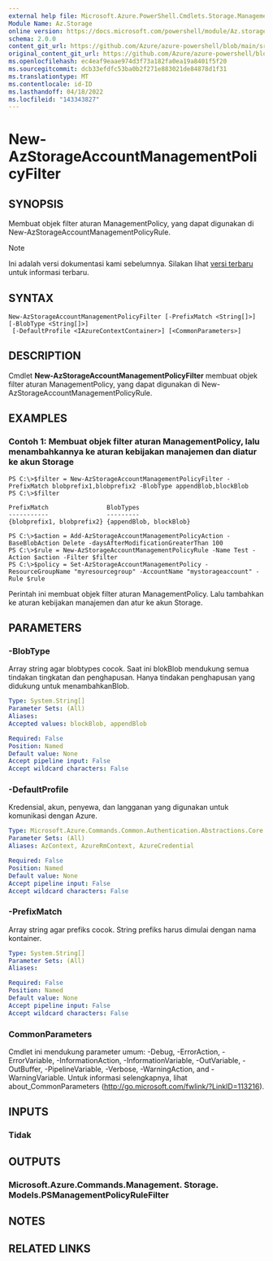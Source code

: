 ```yaml
---
external help file: Microsoft.Azure.PowerShell.Cmdlets.Storage.Management.dll-Help.xml
Module Name: Az.Storage
online version: https://docs.microsoft.com/powershell/module/Az.storage/new-Azstorageaccountmanagementpolicyfilter
schema: 2.0.0
content_git_url: https://github.com/Azure/azure-powershell/blob/main/src/Storage/Storage.Management/help/New-AzStorageAccountManagementPolicyFilter.md
original_content_git_url: https://github.com/Azure/azure-powershell/blob/main/src/Storage/Storage.Management/help/New-AzStorageAccountManagementPolicyFilter.md
ms.openlocfilehash: ec4eaf9eaae974d3f73a182fa0ea19a8401f5f20
ms.sourcegitcommit: dcb33efdfc53ba0b2f271e883021de84878d1f31
ms.translationtype: MT
ms.contentlocale: id-ID
ms.lasthandoff: 04/18/2022
ms.locfileid: "143343827"
---
```

# New-AzStorageAccountManagementPolicyFilter

## SYNOPSIS
Membuat objek filter aturan ManagementPolicy, yang dapat digunakan di New-AzStorageAccountManagementPolicyRule.

> [!NOTE]
>Ini adalah versi dokumentasi kami sebelumnya. Silakan lihat [versi terbaru](/powershell/module/az.storage/new-azstorageaccountmanagementpolicyfilter) untuk informasi terbaru.

## SYNTAX

```
New-AzStorageAccountManagementPolicyFilter [-PrefixMatch <String[]>] [-BlobType <String[]>]
 [-DefaultProfile <IAzureContextContainer>] [<CommonParameters>]
```

## DESCRIPTION
Cmdlet **New-AzStorageAccountManagementPolicyFilter** membuat objek filter aturan ManagementPolicy, yang dapat digunakan di New-AzStorageAccountManagementPolicyRule.

## EXAMPLES

### Contoh 1: Membuat objek filter aturan ManagementPolicy, lalu menambahkannya ke aturan kebijakan manajemen dan diatur ke akun Storage
```
PS C:\>$filter = New-AzStorageAccountManagementPolicyFilter -PrefixMatch blobprefix1,blobprefix2 -BlobType appendBlob,blockBlob
PS C:\>$filter 

PrefixMatch                BlobTypes  
-----------                ---------  
{blobprefix1, blobprefix2} {appendBlob, blockBlob}

PS C:\>$action = Add-AzStorageAccountManagementPolicyAction -BaseBlobAction Delete -daysAfterModificationGreaterThan 100
PS C:\>$rule = New-AzStorageAccountManagementPolicyRule -Name Test -Action $action -Filter $filter
PS C:\>$policy = Set-AzStorageAccountManagementPolicy -ResourceGroupName "myresourcegroup" -AccountName "mystorageaccount" -Rule $rule
```

Perintah ini membuat objek filter aturan ManagementPolicy. Lalu tambahkan ke aturan kebijakan manajemen dan atur ke akun Storage.

## PARAMETERS

### -BlobType
Array string agar blobtypes cocok. Saat ini blokBlob mendukung semua tindakan tingkatan dan penghapusan. Hanya tindakan penghapusan yang didukung untuk menambahkanBlob.

```yaml
Type: System.String[]
Parameter Sets: (All)
Aliases:
Accepted values: blockBlob, appendBlob

Required: False
Position: Named
Default value: None
Accept pipeline input: False
Accept wildcard characters: False
```

### -DefaultProfile
Kredensial, akun, penyewa, dan langganan yang digunakan untuk komunikasi dengan Azure.

```yaml
Type: Microsoft.Azure.Commands.Common.Authentication.Abstractions.Core.IAzureContextContainer
Parameter Sets: (All)
Aliases: AzContext, AzureRmContext, AzureCredential

Required: False
Position: Named
Default value: None
Accept pipeline input: False
Accept wildcard characters: False
```

### -PrefixMatch
Array string agar prefiks cocok.
String prefiks harus dimulai dengan nama kontainer.

```yaml
Type: System.String[]
Parameter Sets: (All)
Aliases:

Required: False
Position: Named
Default value: None
Accept pipeline input: False
Accept wildcard characters: False
```

### CommonParameters
Cmdlet ini mendukung parameter umum: -Debug, -ErrorAction, -ErrorVariable, -InformationAction, -InformationVariable, -OutVariable, -OutBuffer, -PipelineVariable, -Verbose, -WarningAction, and -WarningVariable. Untuk informasi selengkapnya, lihat about_CommonParameters (http://go.microsoft.com/fwlink/?LinkID=113216).

## INPUTS

### Tidak

## OUTPUTS

### Microsoft.Azure.Commands.Management. Storage. Models.PSManagementPolicyRuleFilter

## NOTES

## RELATED LINKS
